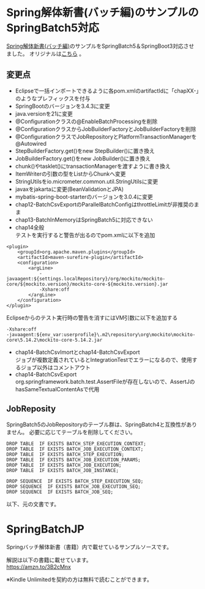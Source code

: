 # Spring解体新書(バッチ編)のサンプルのSpringBatch5対応

[Spring解体新書(バッチ編)](https://amzn.to/3B2cMnx)のサンプルをSpringBatch5＆SpringBoot3対応させました。
オリジナルは[こちら](https://github.com/TatsuyaTamura/SpringBatchJP) 。


## 変更点

- Eclipseで一括インポートできるように各pom.xmlのartifactIdに「chapXX-」のようなプレフィックスを付与
- SpringBootのバージョンを3.4.3に変更
- java.versionを21に変更
- @Configurationクラスの@EnableBatchProcessingを削除
- @ConfigurationクラスからJobBuilderFactoryとJobBuilderFactoryを削除
- @ConfigurationクラスでJobRepositoryとPlatformTransactionManagerを@Autowired
- StepBuilderFactory.get()をnew StepBuilder()に置き換え
- JobBuilderFactory.get()をnew JobBuilder()に置き換え
- chunk()やtasklet()にtransactionManagerを渡すように書き換え
- ItemWriterの引数の型をListからChunkへ変更
- StringUtilsをio.micrometer.common.util.StringUtilsに変更
- javaxをjakartaに変更(BeanValidationとJPA)
- mybatis-spring-boot-starterのバージョンを3.0.4に変更
- chap12-BatchCsvExportのParallelBatchConfigはthrottleLimitが非推奨のまま
- chap13-BatchInMemoryはSpringBatch5に対応できない
- chap14全般  
テストを実行すると警告が出るのでpom.xmlに以下を追加
```:xml
<plugin>
	<groupId>org.apache.maven.plugins</groupId>
	<artifactId>maven-surefire-plugin</artifactId>
	<configuration>
		<argLine>
			-javaagent:${settings.localRepository}/org/mockito/mockito-core/${mockito.version}/mockito-core-${mockito.version}.jar
			-Xshare:off
		</argLine>
	</configuration>
</plugin>
```
Eclipseからのテスト実行時の警告を消すにはVM引数に以下を追加する
```
-Xshare:off
-javaagent:${env_var:userprofile}\.m2\repository\org\mockito\mockito-core\5.14.2\mockito-core-5.14.2.jar
```
- chap14-BatchCsvImortとchap14-BatchCsvExport  
ジョブが複数定義されているとIntegrationTestでエラーになるので、使用するジョブ以外はコメントアウト
- chap14-BatchCsvExport  
org.springframework.batch.test.AssertFileが存在しないので、AssertJのhasSameTextualContentAsで代用

## JobReposity

SpringBatch5のJobRepositoryのテーブル群は、SpringBatch4と互換性がありません。
必要に応じてテーブルを削除してください。

``` :sql
DROP TABLE  IF EXISTS BATCH_STEP_EXECUTION_CONTEXT;
DROP TABLE  IF EXISTS BATCH_JOB_EXECUTION_CONTEXT;
DROP TABLE  IF EXISTS BATCH_STEP_EXECUTION;
DROP TABLE  IF EXISTS BATCH_JOB_EXECUTION_PARAMS;
DROP TABLE  IF EXISTS BATCH_JOB_EXECUTION;
DROP TABLE  IF EXISTS BATCH_JOB_INSTANCE;

DROP SEQUENCE  IF EXISTS BATCH_STEP_EXECUTION_SEQ;
DROP SEQUENCE  IF EXISTS BATCH_JOB_EXECUTION_SEQ;
DROP SEQUENCE  IF EXISTS BATCH_JOB_SEQ;
```


以下、元の文書です。

# SpringBatchJP
Springバッチ解体新書（書籍）内で載せているサンプルソースです。<br>

解説は以下の書籍に載せています。<br>
https://amzn.to/3B2cMnx

※Kindle Unlimitedを契約の方は無料で読むことができます。
